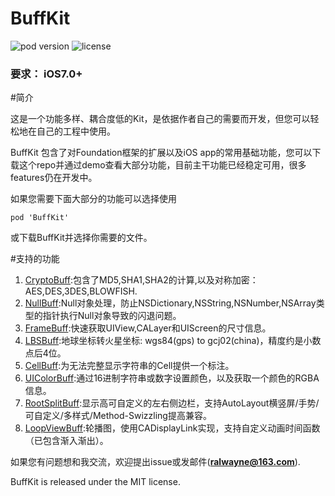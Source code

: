 # BuffKit 

![pod version](https://img.shields.io/cocoapods/v/BuffKit.svg) ![license](https://img.shields.io/cocoapods/l/BuffKit.svg)

### 要求： iOS7.0+

#简介

这是一个功能多样、耦合度低的Kit，是依据作者自己的需要而开发，但您可以轻松地在自己的工程中使用。

BuffKit 包含了对Foundation框架的扩展以及iOS app的常用基础功能，您可以下载这个repo并通过demo查看大部分功能，目前主干功能已经稳定可用，很多features仍在开发中。

如果您需要下面大部分的功能可以选择使用
```
pod 'BuffKit'
```
或下载BuffKit并选择你需要的文件。

#支持的功能
1. [CryptoBuff]():包含了MD5,SHA1,SHA2的计算,以及对称加密：AES,DES,3DES,BLOWFISH. 
2. [NullBuff]():Null对象处理，防止NSDictionary,NSString,NSNumber,NSArray类型的指针执行Null对象导致的闪退问题。
3. [FrameBuff]():快速获取UIView,CALayer和UIScreen的尺寸信息。
4. [LBSBuff]():地球坐标转火星坐标: wgs84(gps) to gcj02(china)，精度约是小数点后4位。
5. [CellBuff]():为无法完整显示字符串的Cell提供一个标注。
6. [UIColorBuff]():通过16进制字符串或数字设置颜色，以及获取一个颜色的RGBA信息。
7. [RootSplitBuff]():显示高可自定义的左右侧边栏，支持AutoLayout横竖屏/手势/可自定义/多样式/Method-Swizzling提高兼容。
8. [LoopViewBuff]():轮播图，使用CADisplayLink实现，支持自定义动画时间函数（已包含渐入渐出）。

如果您有问题想和我交流，欢迎提出issue或发邮件(**ralwayne@163.com**).

BuffKit is released under the MIT license.
